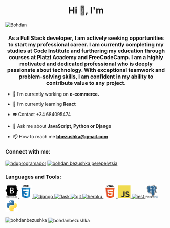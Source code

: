 <h1 align="center">Hi 👋, I'm</h1>

![Bohdan](https://user-images.githubusercontent.com/94321555/236469966-2a44d96d-5fd5-42c9-9f39-172efed7f418.png)

<h3 align="center">As a Full Stack developer, I am actively seeking opportunities to start my professional career. I am currently completing my studies at Code Institute and furthering my education through courses at Platzi Academy and FreeCodeCamp. I am a highly motivated and dedicated professional who is deeply passionate about technology. With exceptional teamwork and problem-solving skills, I am confident in my ability to contribute value to any project.</h3>

- 🔭 I’m currently working on **e-commerce.**

- 🌱 I’m currently learning **React**

- ☎️ Contact +34 684095474

- 💬 Ask me about **JavaScript, Python or Django**

- 📫 How to reach me **bbezushka@gmail.com**

<h3 align="left">Connect with me:</h3>
<p align="left">
<a href="https://twitter.com/hduprogramador" target="blank"><img align="center" src="https://raw.githubusercontent.com/rahuldkjain/github-profile-readme-generator/master/src/images/icons/Social/twitter.svg" alt="hduprogramador" height="30" width="40" /></a>
<a href="https://linkedin.com/in/bohdan bezushka perepelytsia" target="blank"><img align="center" src="https://raw.githubusercontent.com/rahuldkjain/github-profile-readme-generator/master/src/images/icons/Social/linked-in-alt.svg" alt="bohdan bezushka perepelytsia" height="30" width="40" /></a>
</p>

<h3 align="left">Languages and Tools:</h3>
<p align="left"> <a href="https://getbootstrap.com" target="_blank" rel="noreferrer"> <img src="https://raw.githubusercontent.com/devicons/devicon/master/icons/bootstrap/bootstrap-plain-wordmark.svg" alt="bootstrap" width="40" height="40"/> </a> <a href="https://www.w3schools.com/css/" target="_blank" rel="noreferrer"> <img src="https://raw.githubusercontent.com/devicons/devicon/master/icons/css3/css3-original-wordmark.svg" alt="css3" width="40" height="40"/> </a> <a href="https://www.djangoproject.com/" target="_blank" rel="noreferrer"> <img src="https://cdn.worldvectorlogo.com/logos/django.svg" alt="django" width="40" height="40"/> </a> <a href="https://flask.palletsprojects.com/" target="_blank" rel="noreferrer"> <img src="https://www.vectorlogo.zone/logos/pocoo_flask/pocoo_flask-icon.svg" alt="flask" width="40" height="40"/> </a> <a href="https://git-scm.com/" target="_blank" rel="noreferrer"> <img src="https://www.vectorlogo.zone/logos/git-scm/git-scm-icon.svg" alt="git" width="40" height="40"/> </a> <a href="https://heroku.com" target="_blank" rel="noreferrer"> <img src="https://www.vectorlogo.zone/logos/heroku/heroku-icon.svg" alt="heroku" width="40" height="40"/> </a> <a href="https://www.w3.org/html/" target="_blank" rel="noreferrer"> <img src="https://raw.githubusercontent.com/devicons/devicon/master/icons/html5/html5-original-wordmark.svg" alt="html5" width="40" height="40"/> </a> <a href="https://developer.mozilla.org/en-US/docs/Web/JavaScript" target="_blank" rel="noreferrer"> <img src="https://raw.githubusercontent.com/devicons/devicon/master/icons/javascript/javascript-original.svg" alt="javascript" width="40" height="40"/> </a> <a href="https://jestjs.io" target="_blank" rel="noreferrer"> <img src="https://www.vectorlogo.zone/logos/jestjsio/jestjsio-icon.svg" alt="jest" width="40" height="40"/> </a> <a href="https://www.postgresql.org" target="_blank" rel="noreferrer"> <img src="https://raw.githubusercontent.com/devicons/devicon/master/icons/postgresql/postgresql-original-wordmark.svg" alt="postgresql" width="40" height="40"/> </a> <a href="https://www.python.org" target="_blank" rel="noreferrer"> <img src="https://raw.githubusercontent.com/devicons/devicon/master/icons/python/python-original.svg" alt="python" width="40" height="40"/> </a> </p>

<p><img align="left" src="https://github-readme-stats.vercel.app/api/top-langs?username=bohdanbezushka&show_icons=true&locale=en&layout=compactv=2" alt="bohdanbezushka" /></p>

<p>&nbsp;<img align="center" src="https://github-readme-stats.vercel.app/api?username=bohdanbezushka&show_icons=true&locale=en&layout=compactv=2" alt="bohdanbezushka" /></p>
